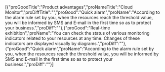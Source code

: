 [{"proGoodTitle":"Product advantages","proNameTitle":"Cloud Monitor","proDiffTitle":"","proGood":"Quick alarm","proName":"According to the alarm rule set by you, when the resources reach the threshold value, you will be informed by SMS and E-mail in the first time so as to protect your business.","proDiff":""},{"proGood":"Real-time exhibition","proName":"You can check the status of various monitoring indicators related to your resources at any time. Changes of these indicators are displayed visually by diagrams.","proDiff":""},{"proGood":"Quick alarm","proName":"According to the alarm rule set by you, when the resources reach the threshold value, you will be informed by SMS and E-mail in the first time so as to protect your business.","proDiff":""}]